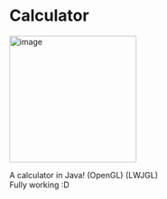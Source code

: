 # Calculator
<img width="225" alt="image" src="https://github.com/AppleClient/Calculator/assets/128838345/4ec90ce5-206f-4048-ad24-62b7d886dbba">





A calculator in Java! (OpenGL) (LWJGL)  
Fully working :D
